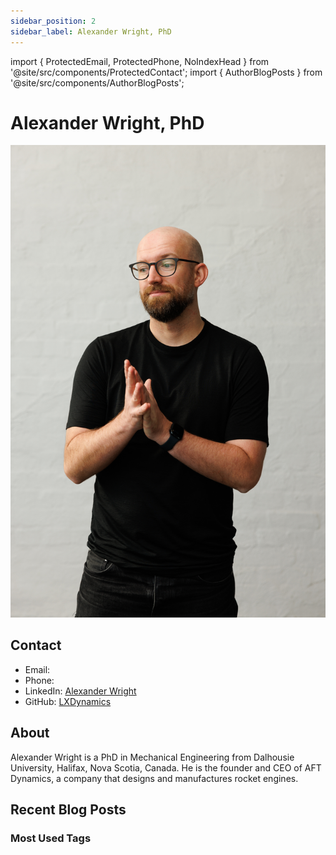```yaml
---
sidebar_position: 2
sidebar_label: Alexander Wright, PhD
---
```


import { ProtectedEmail, ProtectedPhone, NoIndexHead } from '@site/src/components/ProtectedContact';
import { AuthorBlogPosts } from '@site/src/components/AuthorBlogPosts';

<NoIndexHead />

# Alexander Wright, PhD

![Alexander Wright, PhD](./img/alexander-wright-phd.jpg)

## Contact

- Email: <ProtectedEmail user="alex" domain="aftdynamics.com" />
- Phone: <ProtectedPhone countryCode="+61" number="432 466 988" />
- LinkedIn: [Alexander Wright](https://www.linkedin.com/in/walexj/)
- GitHub: [LXDynamics](https://github.com/LXDynamics)

## About

Alexander Wright is a PhD in Mechanical Engineering from Dalhousie University, Halifax, Nova Scotia, Canada. He is the founder and CEO of AFT Dynamics, a company that designs and manufactures rocket engines.

## Recent Blog Posts

<AuthorBlogPosts authorId="awright" maxPosts={6} showTags={false} />

### Most Used Tags

<AuthorBlogPosts authorId="awright" maxPosts={6} showPostsOnly={false} showTagsOnly={true} />
